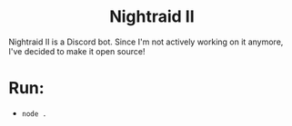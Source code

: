 <h1 align="center">Nightraid II</h1>

Nightraid II is a Discord bot. Since I'm not actively working on it anymore, I've decided to make it open source!

# Run:
* `node .`
